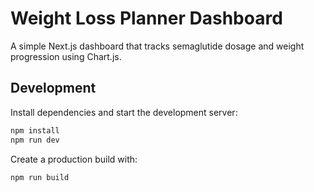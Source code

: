 # Weight Loss Planner Dashboard

A simple Next.js dashboard that tracks semaglutide dosage and weight progression using Chart.js.

## Development

Install dependencies and start the development server:

```bash
npm install
npm run dev
```

Create a production build with:

```bash
npm run build
```


